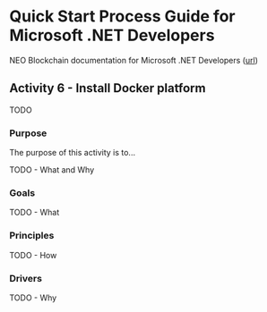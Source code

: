# Quick Start Process Guide for Microsoft .NET Developers

NEO Blockchain documentation for Microsoft .NET Developers ([url](https://github.com/mwherman2000/neo-windocs/tree/master/windocs/quickstart-csharp))

## Activity 6 - Install Docker platform

TODO

### Purpose

The purpose of this activity is to...

TODO - What and Why

### Goals

TODO - What

### Principles

TODO - How

### Drivers

TODO - Why

